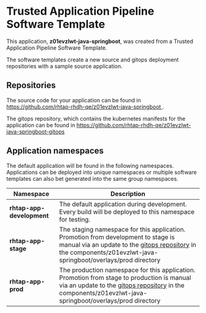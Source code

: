 # Trusted Application Pipeline Software Template

This application, **z01evzlwt-java-springboot**, was created from a Trusted Application Pipeline Software Template.

The software templates create a new source and gitops deployment repositories with a sample source application. 

## Repositories

The source code for your application can be found in [https://github.com/rhtap-rhdh-qe/z01evzlwt-java-springboot ](https://github.com/rhtap-rhdh-qe/z01evzlwt-java-springboot ).
 
The gitops repository, which contains the kubernetes manifests for the application can be found in 
[https://github.com/rhtap-rhdh-qe/z01evzlwt-java-springboot-gitops ](https://github.com/rhtap-rhdh-qe/z01evzlwt-java-springboot-gitops ) 

## Application namespaces 

The default application will be found in the following namespaces. Applications can be deployed into unique namespaces or multiple software templates can also bet generated into the same group namespaces.  

|  Namespace   |  Description   |  
| -------- | -------- |   
| **rhtap-app-development** | The default application during development. Every build will be deployed to this namespace for testing. | 
| **rhtap-app-stage** | The staging namespace for this application. Promotion from development to stage is manual via an update to the [gitops repository](https://github.com/rhtap-rhdh-qe/z01evzlwt-java-springboot-gitops ) in the components/z01evzlwt-java-springboot/overlays/prod directory |  
| **rhtap-app-prod** | The production namespace for this application. Promotion from stage to production is manual via an update to the [gitops repository](https://github.com/rhtap-rhdh-qe/z01evzlwt-java-springboot-gitops ) in the components/z01evzlwt-java-springboot/overlays/prod directory | 